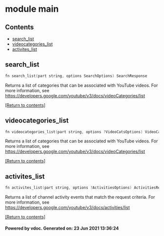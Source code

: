 # module main

 

## Contents
- [search_list](#search_list)
- [videocategories_list](#videocategories_list)
- [activites_list](#activites_list)

## search_list
```v
fn search_list(part string, options SearchOptions) SearchResponse
```
 Returns a list of categories that can be associated with YouTube videos. For more information, see https://developers.google.com/youtube/v3/docs/videoCategories/list 

[[Return to contents]](#Contents)

## videocategories_list
```v
fn videocategories_list(part string, options ?VideoCatsOptions) VideoCatsResponse
```
 Returns a list of categories that can be associated with YouTube videos. For more information, see https://developers.google.com/youtube/v3/docs/videoCategories/list 

[[Return to contents]](#Contents)

## activites_list
```v
fn activites_list(part string, options ?ActivitiesOptions) ActivitiesResponse
```
 Returns a list of channel activity events that match the request criteria. For more information, see https://developers.google.com/youtube/v3/docs/activities/list 

[[Return to contents]](#Contents)

#### Powered by vdoc. Generated on: 23 Jun 2021 13:36:24
